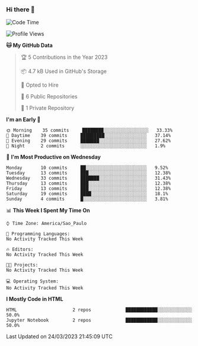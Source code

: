 ### Hi there 👋

<!--
**igabriel-gb/igabriel-gb** is a ✨ _special_ ✨ repository because its `README.md` (this file) appears on your GitHub profile.

Here are some ideas to get you started:

- 🔭 I’m currently working on ...
- 🌱 I’m currently learning ...
- 👯 I’m looking to collaborate on ...
- 🤔 I’m looking for help with ...
- 💬 Ask me about ...
- 📫 How to reach me: ...
- 😄 Pronouns: ...
- ⚡ Fun fact: ...
-->

<!--START_SECTION:waka-->
![Code Time](http://img.shields.io/badge/Code%20Time-166%20hrs%2041%20mins-blue)

![Profile Views](http://img.shields.io/badge/Profile%20Views-0-blue)

**🐱 My GitHub Data** 

> 🏆 5 Contributions in the Year 2023
 > 
> 📦 4.7 kB Used in GitHub's Storage 
 > 
> 💼 Opted to Hire
 > 
> 📜 6 Public Repositories 
 > 
> 🔑 1 Private Repository 
 > 
**I'm an Early 🐤** 

```text
🌞 Morning    35 commits     ████████░░░░░░░░░░░░░░░░░   33.33% 
🌇 Daytime    39 commits     █████████░░░░░░░░░░░░░░░░   37.14% 
🌃 Evening    29 commits     ███████░░░░░░░░░░░░░░░░░░   27.62% 
🌙 Night      2 commits      ░░░░░░░░░░░░░░░░░░░░░░░░░   1.9%

```
📅 **I'm Most Productive on Wednesday** 

```text
Monday       10 commits     ██░░░░░░░░░░░░░░░░░░░░░░░   9.52% 
Tuesday      13 commits     ███░░░░░░░░░░░░░░░░░░░░░░   12.38% 
Wednesday    33 commits     ███████░░░░░░░░░░░░░░░░░░   31.43% 
Thursday     13 commits     ███░░░░░░░░░░░░░░░░░░░░░░   12.38% 
Friday       13 commits     ███░░░░░░░░░░░░░░░░░░░░░░   12.38% 
Saturday     19 commits     ████░░░░░░░░░░░░░░░░░░░░░   18.1% 
Sunday       4 commits      █░░░░░░░░░░░░░░░░░░░░░░░░   3.81%

```


📊 **This Week I Spent My Time On** 

```text
⌚︎ Time Zone: America/Sao_Paulo

💬 Programming Languages: 
No Activity Tracked This Week

🔥 Editors: 
No Activity Tracked This Week

🐱‍💻 Projects: 
No Activity Tracked This Week

💻 Operating System: 
No Activity Tracked This Week

```

**I Mostly Code in HTML** 

```text
HTML                     2 repos             ████████████░░░░░░░░░░░░░   50.0% 
Jupyter Notebook         2 repos             ████████████░░░░░░░░░░░░░   50.0%

```



 Last Updated on 24/03/2023 21:45:09 UTC
<!--END_SECTION:waka-->
